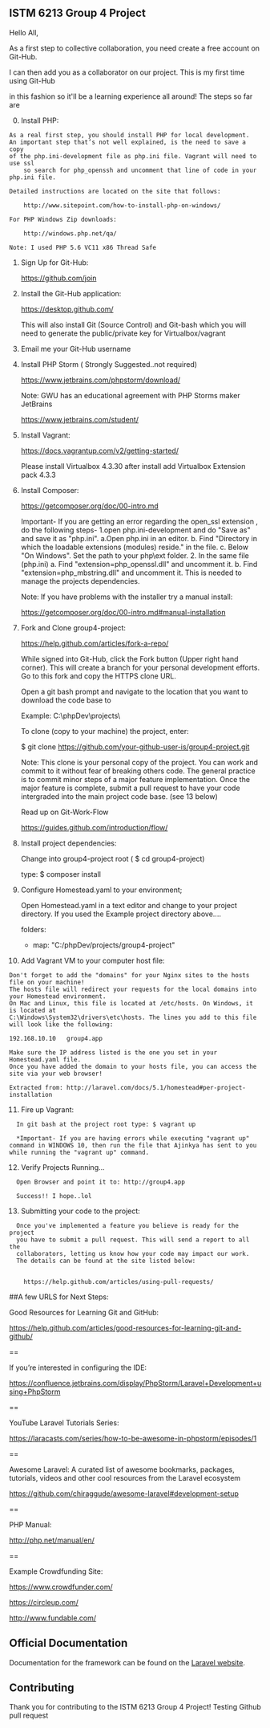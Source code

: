 ## ISTM 6213 Group 4 Project

<!--[![Build Status](https://travis-ci.org/laravel/framework.svg)](https://travis-ci.org/laravel/framework)
[![Total Downloads](https://poser.pugx.org/laravel/framework/d/total.svg)](https://packagist.org/packages/laravel/framework)
[![Latest Stable Version](https://poser.pugx.org/laravel/framework/v/stable.svg)](https://packagist.org/packages/laravel/framework)
[![Latest Unstable Version](https://poser.pugx.org/laravel/framework/v/unstable.svg)](https://packagist.org/packages/laravel/framework)
[![License](https://poser.pugx.org/laravel/framework/license.svg)](https://packagist.org/packages/laravel/framework) -->

Hello All,


As a first step to collective collaboration, you need create a free account on Git-Hub.


I can then add you as a collaborator on our project. This is my first time using Git-Hub


in this fashion so it'll be a learning experience all around! The steps so far are

   0. Install PHP:
   
	As a real first step, you should install PHP for local development.
	An important step that’s not well explained, is the need to save a copy
	of the php.ini-development file as php.ini file. Vagrant will need to use ssl
        so search for php_openssh and uncomment that line of code in your php.ini file.

	Detailed instructions are located on the site that follows:
		
		http://www.sitepoint.com/how-to-install-php-on-windows/

	For PHP Windows Zip downloads:
		
		http://windows.php.net/qa/
	
	Note: I used PHP 5.6 VC11 x86 Thread Safe




   1. Sign Up for Git-Hub:


        https://github.com/join


   2. Install the Git-Hub application: 


        https://desktop.github.com/


       This will also install Git (Source Control) and Git-bash which you will need to
       generate the public/private key for Virtualbox/vagrant


   3. Email me your Git-Hub username


   4. Install PHP Storm ( Strongly Suggested..not required)


        https://www.jetbrains.com/phpstorm/download/


       Note: GWU has an educational agreement with PHP Storms maker  JetBrains


        https://www.jetbrains.com/student/


   5. Install Vagrant:


        https://docs.vagrantup.com/v2/getting-started/


       Please install Virtualbox 4.3.30 after install add Virtualbox Extension pack 4.3.3
	   
   6. Install Composer:
   
	    https://getcomposer.org/doc/00-intro.md

	  Important-
	If you are getting an error regarding the open_ssl extension , do the following steps-
	1.open php.ini-development and do "Save as" and save it as "php.ini".
		a.Open php.ini in an editor.
		b. Find "Directory in which the loadable extensions (modules) reside." in the file.
		c. Below "On Windows". Set the path to your php\ext folder.
	2. In the same file (php.ini)
		a. Find "extension=php_openssl.dll" and uncomment it.
		b. Find "extension=php_mbstring.dll" and uncomment it.
	  This is needed to manage the projects dependencies. 

	  Note: If you have problems with the installer try a manual install:
	  
	    https://getcomposer.org/doc/00-intro.md#manual-installation
	  
   7. Fork and Clone group4-project:
   		
	  	https://help.github.com/articles/fork-a-repo/

	  While signed into Git-Hub, click the Fork button (Upper right hand corner).
	  This will create a branch for your personal development efforts. 
	  Go to this fork and copy the HTTPS clone URL.
	  
	  Open a git bash prompt and navigate to the location that you want to download the code base to

	  Example: C:\phpDev\projects\
	  
	  To clone (copy to your machine) the project, enter: 
	  
	  $ git clone https://github.com/your-github-user-is/group4-project.git
	  
	  Note: This clone is your personal copy of the project. You can work and commit to it
	  without fear of breaking others code. The general practice is to commit minor steps of a major 
	  feature implementation. Once the major feature is complete, submit a pull request to have your code
	  intergraded into the main project code base. (see 13 below)
	  
	  Read up on Git-Work-Flow
	  
	  
	  	https://guides.github.com/introduction/flow/

	  
   8. Install project dependencies: 
   
	  Change into group4-project root ( $ cd group4-project)
	  
	  type: $ composer install
   
   9. Configure Homestead.yaml to your environment;

      Open Homestead.yaml in a text editor and change to your project directory.
	  If you used the Example project directory above....
	  
	  folders:	  
	    - map: "C:/phpDev/projects/group4-project" 

   10. Add Vagrant VM to your computer host file:
  
	Don't forget to add the "domains" for your Nginx sites to the hosts file on your machine! 
	The hosts file will redirect your requests for the local domains into your Homestead environment. 
	On Mac and Linux, this file is located at /etc/hosts. On Windows, it is located at 
	C:\Windows\System32\drivers\etc\hosts. The lines you add to this file will look like the following:

	192.168.10.10   group4.app
	
	Make sure the IP address listed is the one you set in your Homestead.yaml file. 
	Once you have added the domain to your hosts file, you can access the site via your web browser!
	
	Extracted from: http://laravel.com/docs/5.1/homestead#per-project-installation
	
   11. Fire up Vagrant:
  
	  In git bash at the project root type: $ vagrant up

	  *Important- If you are having errors while executing "vagrant up" command in WINDOWS 10, then run the file that Ajinkya has sent to you while running the "vagrant up" command.
	  
   12. Verify Projects Running...
  
      Open Browser and point it to: http://group4.app
	  
	  Success!! I hope..lol

   13. Submitting your code to the project:
   	
      Once you've implemented a feature you believe is ready for the project
      you have to submit a pull request. This will send a report to all the 
      collaborators, letting us know how your code may impact our work.
      The details can be found at the site listed below:


       	https://help.github.com/articles/using-pull-requests/
       



##A few URLS for Next Steps:

Good Resources for Learning Git and GitHub:

https://help.github.com/articles/good-resources-for-learning-git-and-github/

==

If you’re interested in configuring the IDE:

https://confluence.jetbrains.com/display/PhpStorm/Laravel+Development+using+PhpStorm


==

YouTube Laravel Tutorials Series:

https://laracasts.com/series/how-to-be-awesome-in-phpstorm/episodes/1


==

Awesome Laravel: A curated list of awesome bookmarks, packages, tutorials, videos and other 
cool resources from the Laravel ecosystem

https://github.com/chiraggude/awesome-laravel#development-setup


==

PHP Manual:

http://php.net/manual/en/

==

Example Crowdfunding Site:

 https://www.crowdfunder.com/

 https://circleup.com/

 http://www.fundable.com/



## Official Documentation

Documentation for the framework can be found on the [Laravel website](http://laravel.com/docs).

## Contributing

Thank you for contributing to the ISTM 6213 Group 4 Project! 
Testing Github pull request
